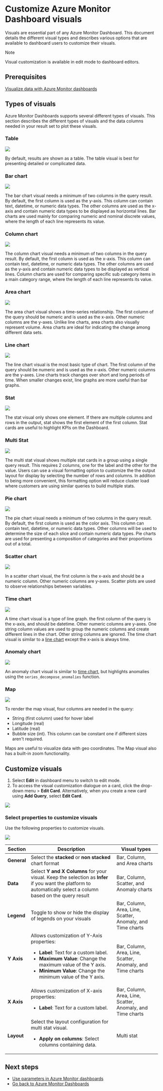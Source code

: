 # Customize Azure Monitor Dashboard visuals

Visuals are essential part of any Azure Monitor Dashboard. This document details the different visual types and describes various options that are available to dashboard users to customize their visuals.

> [!NOTE]
> Visual customization is available in edit mode to dashboard editors.

## Prerequisites

[Visualize data with Azure Monitor dashboards](azure-data-explorer-dashboards.md)

## Types of visuals

Azure Monitor Dashboards supports several different types of visuals. This section describes the different types of visuals and the data columns needed in your result set to plot these visuals.

### Table

![](../images/table.png)

By default, results are shown as a table. The table visual is best for presenting detailed or complicated data.

### Bar chart

![](../images/bar-chart.png)

The bar chart visual needs a minimum of two columns in the query result. By default, the first column is used as the y-axis. This column can contain text, datetime, or numeric data types. The other columns are used as the x-axis and contain numeric data types to be displayed as horizontal lines. Bar charts are used mainly for comparing numeric and nominal discrete values, where the length of each line represents its value.

### Column chart

![](../images/column-chart.png)

The column chart visual needs a minimum of two columns in the query result. By default, the first column is used as the x-axis. This column can contain text, datetime, or numeric data types. The other columns are used as the y-axis and contain numeric data types to be displayed as vertical lines. Column charts are used for comparing specific sub category items in a main category range, where the length of each line represents its value.

### Area chart

![](../images/area-chart.png)

The area chart visual shows a time-series relationship. The first column of the query should be numeric and is used as the x-axis. Other numeric columns are the y-axes. Unlike line charts, area charts also visually represent volume. Area charts are ideal for indicating the change among different data sets.

### Line chart

![](../images/line-chart.png)

The line chart visual is the most basic type of chart. The first column of the query should be numeric and is used as the x-axis. Other numeric columns are the y-axes. Line charts track changes over short and long periods of time. When smaller changes exist, line graphs are more useful than bar graphs.

### Stat

![](../images/stat.png)

The stat visual only shows one element. If there are multiple columns and rows in the output, stat shows the first element of the first column. Stat cards are useful to highlight KPIs on the Dashboard.
### Multi Stat

![](../images/multistat.png)

The multi stat visual shows multiple stat cards in a group using a single query result. This requires 2 columns, one for the label and the other for the value. Users can use a visual formatting option to customize the the output layout for display by selecting the number of rows and columns. In addition to being more convenient, this formatting option will reduce cluster load where customers are using similar queries to build multiple stats.
### Pie chart

![](../images/pie-chart.png)

The pie chart visual needs a minimum of two columns in the query result. By default, the first column is used as the color axis. This column can contain text, datetime, or numeric data types. Other columns will be used to determine the size of each slice and contain numeric data types. Pie charts are used for presenting a composition of categories and their proportions out of a total.

### Scatter chart

![](../images/scatter-chart.png)

In a scatter chart visual, the first column is the x-axis and should be a numeric column. Other numeric columns are y-axes. Scatter plots are used to observe relationships between variables.

### Time chart 

![](../images/time-chart.png)

A time chart visual is a type of line graph. the first column of the query is the x-axis, and should be datetime. Other numeric columns are y-axes. One string column values are used to group the numeric columns and create different lines in the chart. Other string columns are ignored. The time chart visual is similar to a [line chart](#line-chart) except the x-axis is always time.

### Anomaly chart 

![](../images/anomaly-chart.png)

An anomaly chart visual is similar to [time chart](#time-chart), but highlights anomalies using the `series_decompose_anomalies` function.

### Map

![](../images/map.png)

To render the map visual, four columns are needed in the query:
* String (first column) used for hover label
* Longitude (real)
* Latitude (real)
* Bubble size (int). This column can be constant one if different sizes aren't required.

Maps are useful to visualize data with geo coordinates. The Map visual also has a built-in zoom functionality.

## Customize visuals

1. Select **Edit** in dashboard menu to switch to edit mode.
1. To access the visual customization dialogue on a card, click the drop-down menu > **Edit Card**. Alternatively, when you create a new card using **Add Query**, select **Edit Card**.

![](../images/edit-card.png)

### Select properties to customize visuals

Use the following properties to customize visuals.

![](../images/visual-customization-sidebar.png)

|Section  |Description | Visual types
|---------|---------|-----|
|**General**    |    Select the **stacked** or **non stacked** chart format  | Bar, Column, and Area charts |
|**Data**    |   Select **Y and X Columns** for your visual. Keep the selection as **Infer** if you want the platform to automatically select a column based on the query result    |Bar, Column, Scatter, and Anomaly charts|
|**Legend**    |   Toggle to show or hide the display of legends on your visuals   |Bar, Column, Area, Line, Scatter, Anomaly, and Time charts |
|**Y Axis**     |   Allows customization of Y-Axis properties: <ul><li>**Label**: Text for a custom label. </li><li>**Maximum Value**: Change the maximum value of the Y axis.  </li><li>**Minimum Value**: Change the minimum value of the Y axis.  </li></ul>      |Bar, Column, Area, Line, Scatter, Anomaly, and Time charts |
|**X Axis**     |    Allows customization of X-axis properties: <ul><li>**Label**: Text for a custom label. </li>     | Bar, Column, Area, Line, Scatter, Anomaly, and Time charts|
|**Layout**     |    Select the layout configuration for multi stat visual. <ul><li>**Apply on columns**: Select columns containing data. </li>     | Multi stat|

## Next steps

* [Use parameters in Azure Monitor dashboards](dashboard-parameters.md)
* [Go back to Azure Monitor Dashboards](../index.md) 
